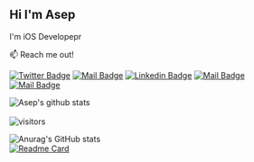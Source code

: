 ## Hi I'm Asep 

I'm iOS Developepr

:mailbox: Reach me out!

[![Twitter Badge](https://img.shields.io/badge/-@Asep_Abdaz-1ca0f1?style=flat&labelColor=1ca0f1&logo=twitter&logoColor=white&link=https://twitter.com/asep_abdaz)](https://twitter.com/asep_abdaz) [![Mail Badge](https://img.shields.io/badge/Asep-Abdaz-e74c3c?style=flat&labelColor=e74c3c&logo=youtube&logoColor=white)](https://www.youtube.com/channel/UCWEoSCOTuv_rw08OwpXL08Q) [![Linkedin Badge](https://img.shields.io/badge/-AsepAbdaz-0e76a8?style=flat&labelColor=0e76a8&logo=linkedin&logoColor=white)](https://www.linkedin.com/in/asep-abdaz/) [![Mail Badge](https://img.shields.io/badge/-@AsepAbdaz-e84393?style=flat&labelColor=e84393&logo=instagram&logoColor=white)](https://instagram.com/asep_abdaz) [![Mail Badge](https://img.shields.io/badge/-AsepAbdaz-c0392b?style=flat&labelColor=c0392b&logo=gmail&logoColor=white)](mailto:asepabdaz@gmail.com)


![Asep's github stats](https://github-readme-stats.vercel.app/api?username=asepabdaz&count_private=true&theme=tokyonight&hide=contribs,prs)
<br>
<br>
![visitors](https://visitor-badge.glitch.me/badge?page_id=asepabdaz)
<!-- TODO: Add last video link -->
![Anurag's GitHub stats](https://github-readme-stats.vercel.app/api?username=asepabdaz&show_icons=true&theme=chartreuse-dark)
<br>
[![Readme Card](https://github-readme-stats.vercel.app/api/pin/?username=asepabdaz&repo=Play&theme=chartreuse-dark)](https://github.com/asepabdaz/Play)
